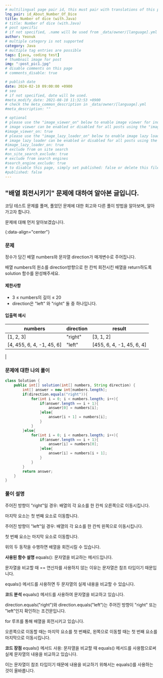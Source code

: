 ```yaml
---
# multilingual page pair id, this must pair with translations of this page. (This name must be unique)
lng_pair: id_About_Number_Of_Dice
title: Number of dice (with.Java)
# title: Number of dice (with.Java)
# post specific
# if not specified, .name will be used from _data/owner/[language].yml
author: Yeonuk
# multiple category is not supported
category: Java
# multiple tag entries are possible
tags: [java, coding test]
# thumbnail image for post
img: ":post_pic1.jpg"
# disable comments on this page
# comments_disable: true

# publish date
date: 2024-02-10 09:00:00 +0900
# seo
# if not specified, date will be used.
#meta_modify_date: 2021-08-10 11:32:53 +0900
# check the meta_common_description in _data/owner/[language].yml
#meta_description: ""

# optional
# please use the "image_viewer_on" below to enable image viewer for individual pages or posts (_posts/ or [language]/_posts folders).
# image viewer can be enabled or disabled for all posts using the "image_viewer_posts: true" setting in _data/conf/main.yml.
#image_viewer_on: true
# please use the "image_lazy_loader_on" below to enable image lazy loader for individual pages or posts (_posts/ or [language]/_posts folders).
# image lazy loader can be enabled or disabled for all posts using the "image_lazy_loader_posts: true" setting in _data/conf/main.yml.
#image_lazy_loader_on: true
# exclude from on site search
#on_site_search_exclude: true
# exclude from search engines
#search_engine_exclude: true
# to disable this page, simply set published: false or delete this file
#published: false
---
```


<!-- outline-start -->

## "배열 회전시키기" 문제에 대하여 알아본 글입니다.

코딩 테스트 문제를 풀며, 풀었던 문제에 대한 회고와 다른 풀이 방법을 알아보며, 알아가고자 합니다.

문제에 대해 먼저 알아보겠습니다.

{:data-align="center"}

<!-- outline-end -->

### 문제

정수가 담긴 배열 numbers와 문자열 direction가 매개변수로 주어집니다.

배열 numbers의 원소를 direction방향으로 한 칸씩 회전시킨 배열을 return하도록 solution 함수를 완성해주세요.

#### 제한사항

- 3 ≤ numbers의 길이 ≤ 20
- direction은 "left" 와 "right" 둘 중 하나입니다.

#### 입출력 예시

| numbers                   | direction | result                    |
| ------------------------- | --------- | ------------------------- |
| [1, 2, 3]                 | "right"   | [3, 1, 2]                 |
| [4, 455, 6, 4, -1, 45, 6] | "left"    | [455, 6, 4, -1, 45, 6, 4] |

|

<!-- | start_num | end_num | result |
| --------- | ------- | ------ |
| 10        | 3       | 0      | -->

### 문제에 대한 나의 풀이

```java
class Solution {
    public int[] solution(int[] numbers, String direction) {
        int[] answer = new int[numbers.length];
        if(direction.equals("right")){
            for(int i = 0; i < numbers.length; i++){
                if(answer.length == i + 1){
                    answer[0] = numbers[i];
                }else{
                    answer[i + 1] = numbers[i];
                }
            }
        }else{
            for(int i = 0; i < numbers.length; i++){
                if(answer.length == i + 1){
                    answer[i] = numbers[0];
                }else{
                    answer[i] = numbers[i + 1];
                }
            }
        }
        return answer;
    }
}
```

### 풀이 설명

주어진 방향이 "right"일 경우: 배열의 각 요소를 한 칸씩 오른쪽으로 이동시킵니다.

마지막 요소는 첫 번째 요소로 이동합니다.

주어진 방향이 "left"일 경우: 배열의 각 요소를 한 칸씩 왼쪽으로 이동시킵니다.

첫 번째 요소는 마지막 요소로 이동합니다.

위의 두 동작을 수행하면 배열을 회전시킬 수 있습니다.

**사용된 함수 설명**
equals(): 문자열을 비교하는 메서드입니다.

문자열을 비교할 때 == 연산자를 사용하지 않는 이유는 문자열은 참조 타입이기 때문입니다.

equals() 메서드를 사용하면 두 문자열의 실제 내용을 비교할 수 있습니다.

**코드 분석**
equals() 메서드를 사용하여 문자열을 비교하고 있습니다.

direction.equals("right")와 direction.equals("left")는 주어진 방향이 "right" 또는 "left"인지 확인하는 조건문입니다.

for 루프를 통해 배열을 회전시키고 있습니다.

오른쪽으로 이동할 때는 마지막 요소를 첫 번째로, 왼쪽으로 이동할 때는 첫 번째 요소를 마지막으로 이동시킵니다.

**코드 장점**
equals() 메서드 사용: 문자열을 비교할 때 equals() 메서드를 사용함으로써 실제 문자열의 내용을 비교하고 있습니다.

이는 문자열이 참조 타입이기 때문에 내용을 비교하기 위해서는 equals()를 사용하는 것이 올바릅니다.
